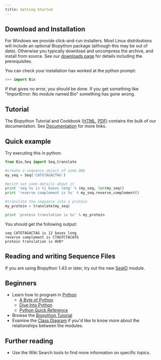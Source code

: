 ```yaml
---
title: Getting Started
---
```


Download and Installation
-------------------------

For Windows we provide click-and-run installers. Most Linux
distributions will include an optional Biopython package (although this
may be out of date). Otherwise you typically download and uncompress the
archive, and install from source. See our [downloads
page](Download "wikilink") for details including the prerequisites.

You can check your installation has worked at the python prompt:

``` Python
>>> import Bio
```

If that gives no error, you should be done. If you get something like
"ImportError: No module named Bio" something has gone wrong.

Tutorial
--------

The Biopython Tutorial and Cookbook
([HTML](http://biopython.org/DIST/docs/tutorial/Tutorial.html),
[PDF](http://biopython.org/DIST/docs/tutorial/Tutorial.pdf)) contains
the bulk of our documentation. See
[Documentation](Documentation "wikilink") for more links.

Quick example
-------------

Try executing this in python:

``` Python
from Bio.Seq import Seq,translate

#create a sequence object of some DNA
my_seq = Seq('CATGTAGACTAG')

#print out some details about it
print 'seq %s is %i bases long' % (my_seq, len(my_seq))
print 'reverse complement is %s' % my_seq.reverse_complement()

#translate the sequence into a protein
my_protein = translate(my_seq)

print 'protein translation is %s' % my_protein
```

You should get the following output:

    seq CATGTAGACTAG is 12 bases long
    reverse complement is CTAGTCTACATG
    protein translation is HVD*

Reading and writing Sequence Files
----------------------------------

If you are using Biopython 1.43 or later, try out the new
[SeqIO](SeqIO "wikilink") module.

Beginners
---------

-   Learn how to program in [Python](http://www.python.org)
    -   [A Byte of
        Python](http://swaroopch.info/text/Byte_of_Python:Main_Page)
    -   [Dive Into Python](http://www.diveintopython.org/toc/index.html)
    -   [Python Quick
        Reference](http://rgruet.free.fr/PQR25/PQR2.5.html)
-   Browse the [Biopython
    Tutorial](http://biopython.org/DIST/docs/tutorial/Tutorial.html)
-   Examine the [Class Diagram](http://biopython.org/DIST/docs/api) if
    you'd like to know more about the relationships between the modules.

Further reading
---------------

-   Use the Wiki Search tools to find more information on specific
    topics.

